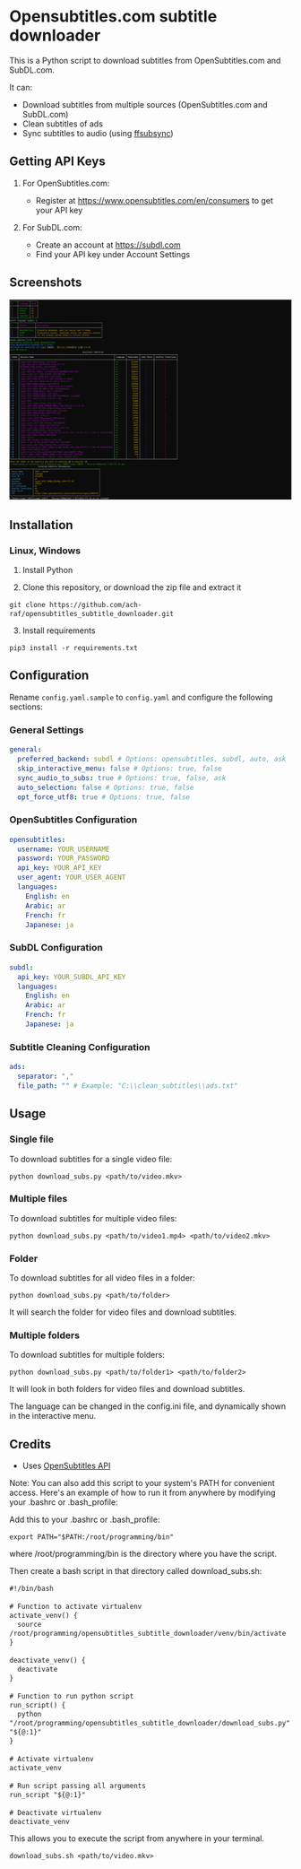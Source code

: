 # Opensubtitles.com subtitle downloader

This is a Python script to download subtitles from OpenSubtitles.com and SubDL.com.

It can:

- Download subtitles from multiple sources (OpenSubtitles.com and SubDL.com)
- Clean subtitles of ads
- Sync subtitles to audio (using [ffsubsync](https://github.com/smacke/ffsubsync))

## Getting API Keys

1. For OpenSubtitles.com:

   - Register at https://www.opensubtitles.com/en/consumers to get your API key

2. For SubDL.com:
   - Create an account at https://subdl.com
   - Find your API key under Account Settings

## Screenshots

![Example](screenshots/subtitle_downloader.png)

## Installation

### Linux, Windows

1. Install Python

2. Clone this repository, or download the zip file and extract it

```
git clone https://github.com/ach-raf/opensubtitles_subtitle_downloader.git
```

3. Install requirements

```
pip3 install -r requirements.txt
```

## Configuration

Rename `config.yaml.sample` to `config.yaml` and configure the following sections:

### General Settings

```yaml
general:
  preferred_backend: subdl # Options: opensubtitles, subdl, auto, ask
  skip_interactive_menu: false # Options: true, false
  sync_audio_to_subs: true # Options: true, false, ask
  auto_selection: false # Options: true, false
  opt_force_utf8: true # Options: true, false
```

### OpenSubtitles Configuration

```yaml
opensubtitles:
  username: YOUR_USERNAME
  password: YOUR_PASSWORD
  api_key: YOUR_API_KEY
  user_agent: YOUR_USER_AGENT
  languages:
    English: en
    Arabic: ar
    French: fr
    Japanese: ja
```

### SubDL Configuration

```yaml
subdl:
  api_key: YOUR_SUBDL_API_KEY
  languages:
    English: en
    Arabic: ar
    French: fr
    Japanese: ja
```

### Subtitle Cleaning Configuration

```yaml
ads:
  separator: ","
  file_path: "" # Example: "C:\\clean_subtitles\\ads.txt"
```

## Usage

### Single file

To download subtitles for a single video file:

```
python download_subs.py <path/to/video.mkv>
```

### Multiple files

To download subtitles for multiple video files:

```
python download_subs.py <path/to/video1.mp4> <path/to/video2.mkv>
```

### Folder

To download subtitles for all video files in a folder:

```
python download_subs.py <path/to/folder>
```

It will search the folder for video files and download subtitles.

### Multiple folders

To download subtitles for multiple folders:

```
python download_subs.py <path/to/folder1> <path/to/folder2>
```

It will look in both folders for video files and download subtitles.

The language can be changed in the config.ini file, and dynamically shown in the interactive menu.

## Credits

- Uses [OpenSubtitles API](https://opensubtitles.stoplight.io/docs/opensubtitles-api/e3750fd63a100-getting-started)

Note: You can also add this script to your system's PATH for convenient access. Here's an example of how to run it from anywhere by modifying your .bashrc or .bash_profile:

Add this to your .bashrc or .bash_profile:

```
export PATH="$PATH:/root/programming/bin"

```

where /root/programming/bin is the directory where you have the script.

Then create a bash script in that directory called download_subs.sh:

```
#!/bin/bash

# Function to activate virtualenv
activate_venv() {
  source /root/programming/opensubtitles_subtitle_downloader/venv/bin/activate
}

deactivate_venv() {
  deactivate
}

# Function to run python script
run_script() {
  python "/root/programming/opensubtitles_subtitle_downloader/download_subs.py" "${@:1}"
}

# Activate virtualenv
activate_venv

# Run script passing all arguments
run_script "${@:1}"

# Deactivate virtualenv
deactivate_venv
```

This allows you to execute the script from anywhere in your terminal.

```
download_subs.sh <path/to/video.mkv>
```
